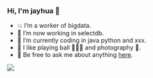 ### Hi, I'm jayhua 👋

- 💥 I’m a worker of bigdata. 
- 🥳 I’m now working in selectdb.
- 🤔 I’m currently coding in java python and xxx.
- 🤠 I like playing ball 🏀🎳🏸 and photography 📸.
- 💬 Be free to ask me about anything [here](https://github.com/JayITH/JayITH/issues).

![](https://raw.githubusercontent.com/thinkingthigh/thinkingthigh/main/assets/github-contribution-grid-snake.svg)
